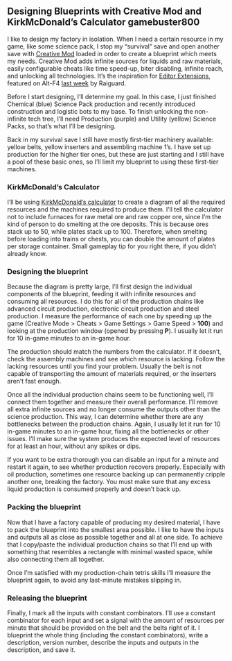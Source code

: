## Designing Blueprints with Creative Mod and KirkMcDonald’s Calculator <author>gamebuster800</author>

I like to design my factory in isolation. When I need a certain resource in my game, like some science pack, I stop my “survival” save and open another save with [Creative Mod](https://mods.factorio.com/mod/creative-mod) loaded in order to create a blueprint which meets my needs. Creative Mod adds infinite sources for liquids and raw materials, easily configurable cheats like time speed-up, biter disabling, infinite reach, and unlocking all technologies. It’s the inspiration for [Editor Extensions](https://mods.factorio.com/mod/EditorExtensions), featured on Alt-F4 [last week](https://alt-f4.blog/ALTF4-3/#mod-spotlight-editor-extensions-raiguard) by Raiguard.

Before I start designing, I’ll determine my goal. In this case, I just finished Chemical (blue) Science Pack production and recently introduced construction and logistic bots to my base. To finish unlocking the non-infinite tech tree, I’ll need Production (purple) and Utility (yellow) Science Packs, so that’s what I’ll be designing.

Back in my survival save I still have mostly first-tier machinery available: yellow belts, yellow inserters and assembling machine 1’s. I have set up production for the higher tier ones, but these are just starting and I still have a pool of these basic ones, so I’ll limit my blueprint to using these first-tier machines.

### KirkMcDonald’s Calculator

I’ll be using [KirkMcDonald’s calculator](https://kirkmcdonald.github.io/calc.html#data=1-0-0&items=production-science-pack:r:60,utility-science-pack:r:60&ignore=iron-plate,copper-plate) to create a diagram of all the required resources and the machines required to produce them. I’ll tell the calculator not to include furnaces for raw metal ore and raw copper ore, since I’m the kind of person to do smelting at the ore deposits. This is because ores stack up to 50, while plates stack up to 100. Therefore, when smelting before loading into trains or chests, you can double the amount of plates per storage container. Small gameplay tip for you right there, if you didn’t already know.

### Designing the blueprint

Because the diagram is pretty large, I’ll first design the individual components of the blueprint, feeding it with infinite resources and consuming all resources. I do this for all of the production chains like advanced circuit production, electronic circuit production and steel production. I measure the performance of each one by speeding up the game (Creative Mode > Cheats > Game Settings > Game Speed > **100**) and looking at the production window (opened by pressing **P**). I usually let it run for 10 in-game minutes to an in-game hour.

The production should match the numbers from the calculator. If it doesn’t, check the assembly machines and see which resource is lacking. Follow the lacking resources until you find your problem. Usually the belt is not capable of transporting the amount of materials required, or the inserters aren’t fast enough.

Once all the individual production chains seem to be functioning well, I’ll connect them together and measure their overall performance. I’ll remove all extra infinite sources and no longer consume the outputs other than the science production. This way, I can determine whether there are any bottlenecks between the production chains. Again, I usually let it run for 10 in-game minutes to an in-game hour, fixing all the bottlenecks or other issues. I’ll make sure the system produces the expected level of resources for at least an hour, without any spikes or dips.

If you want to be extra thorough you can disable an input for a minute and restart it again, to see whether production recovers properly. Especially with oil production, sometimes one resource backing up can permanently cripple another one, breaking the factory. You must make sure that any excess liquid production is consumed properly and doesn’t back up.

### Packing the blueprint

Now that I have a factory capable of producing my desired material, I have to pack the blueprint into the smallest area possible. I like to have the inputs and outputs all as close as possible together and all at one side. To achieve that I copy/paste the individual production chains so that I’ll end up with something that resembles a rectangle with minimal wasted space, while also connecting them all together.

Once I’m satisfied with my production-chain tetris skills I’ll measure the blueprint again, to avoid any last-minute mistakes slipping in.

### Releasing the blueprint

Finally, I mark all the inputs with constant combinators. I’ll use a constant combinator for each input and set a signal with the amount of resources per minute that should be provided on the belt and the belts right of it. I blueprint the whole thing (including the constant combinators), write a description, version number, describe the inputs and outputs in the description, and save it.
